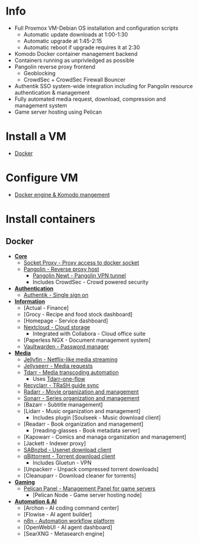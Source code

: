 # Info
- Full Proxmox VM-Debian OS installation and configuration scripts
  - Automatic update downloads at 1:00-1:30
  - Automatic upgrade at 1:45-2:15
  - Automatic reboot if upgrade requires it at 2:30
- Komodo Docker container management backend
- Containers running as unprivledged as possible
- Pangolin reverse proxy frontend
  - Geoblocking
  - CrowdSec + CrowdSec Firewall Bouncer
- Authentik SSO system-wide integration including for Pangolin resource authentication & management
- Fully automated media request, download, compression and management system
- Game server hosting using Pelican

# Install a VM
- [Docker](https://github.com/platnub/titan-server/tree/main/virtual-machines)

# Configure VM
- [Docker engine & Komodo mangement](https://github.com/platnub/container-host-templates/blob/main/docker/README.md)

# Install containers
## Docker
- <ins>**Core**</ins>
  - [Socket Proxy - Proxy access to docker socket](https://github.com/platnub/titan-server/tree/main/docker/containers/socket-proxy)
  - [Pangolin - Reverse proxy host](https://github.com/platnub/titan-server/tree/main/docker/containers/pangolin)
    - [Pangolin Newt - Pangolin VPN tunnel](https://github.com/platnub/titan-server/tree/main/docker/containers/pangolin/newt)
    - Includes CrowdSec - Crowd powered security
- <ins>**Authentication**</ins>
  - [Authentik - Single sign on](https://github.com/platnub/titan-server/tree/main/docker/containers/authentik)
- <ins>**Information**</ins>
  - [Actual - Finance]
  - [Grocy - Recipe and food stock dashboard]
  - [Homepage - Service dashboard]
  - [Nextcloud - Cloud storage](https://github.com/platnub/container-host-templates/tree/main/docker/containers/nextcloud)
    - Integrated with Collabora - Cloud office suite
  - [Paperless NGX - Document management system]
  - [Vaultwarden - Password manager](https://github.com/platnub/titan-server/tree/main/docker/containers/vaultwarden)
- <ins>**Media**</ins>
  - [Jellyfin - Netflix-like media streaming](https://github.com/platnub/container-host-templates/tree/main/docker/containers/jellyfin)
  - [Jellyseerr - Media requests](https://github.com/platnub/container-host-templates/tree/main/docker/containers/jellyseerr)
  - [Tdarr - Media transcoding automation](https://github.com/platnub/container-host-templates/tree/main/docker/containers/tdarr)
    - Uses [Tdarr-one-flow](https://github.com/samssausages/Tdarr-One-Flow)
  - [Recyclarr - TRaSH guide sync](https://github.com/platnub/container-host-templates/tree/main/docker/containers/recyclarr)
  - [Radarr - Movie organization and management](https://github.com/platnub/container-host-templates/tree/main/docker/containers/radarr)
  - [Sonarr - Series organization and management](https://github.com/platnub/container-host-templates/tree/main/docker/containers/sonarr)
  - [Bazarr - Subtitle management]
  - [Lidarr - Music organization and management]
    - Includes plugin [Soulseek - Music download client]
  - [Readarr - Book organization and management]
    - [rreading-glasses - Book metadata server]
  - [Kapowarr - Comics and managa organization and management]
  - [Jackett - Indexer proxy]
  - [SABnzbd - Usenet download client](https://github.com/platnub/container-host-templates/tree/main/docker/containers/sabnzbd)
  - [qBittorrent - Torrent download client](https://github.com/platnub/container-host-templates/tree/main/docker/containers/qbittorrent)
    - Includes Gluetun - VPN
  - [Unpackerr - Unpack compressed torrent downloads]
  - [Cleanuparr - Download cleaner for torrents]
- <ins>**Gaming**</ins>
  - [Pelican Panel - Management Panel for game servers](https://github.com/platnub/container-host-templates/tree/main/docker/containers/pelican)
    - [Pelican Node - Game server hosting node]
- <ins>**Automation & AI**</ins>
  - [Archon - AI coding command center]
  - [Flowise - AI agent builder]
  - [n8n - Automation workflow platform](https://github.com/platnub/container-host-templates/tree/main/docker/containers/n8n)
  - [OpenWebUI - AI agent dashboard]
  - [SearXNG - Metasearch engine]
